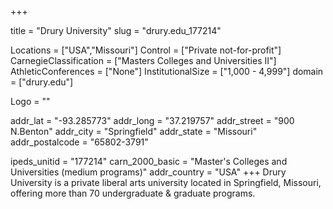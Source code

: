 
+++

title = "Drury University"
slug = "drury.edu_177214"

Locations = ["USA","Missouri"]
Control = ["Private not-for-profit"]
CarnegieClassification = ["Masters Colleges and Universities II"]
AthleticConferences = ["None"]
InstitutionalSize = ["1,000 - 4,999"]
domain = ["drury.edu"]

Logo = ""

addr_lat = "-93.285773"
addr_long = "37.219757"
addr_street = "900 N.Benton"
addr_city = "Springfield"
addr_state = "Missouri"
addr_postalcode = "65802-3791"

ipeds_unitid = "177214"
carn_2000_basic = "Master's Colleges and Universities (medium programs)"
addr_country = "USA"
+++
    Drury University is a private liberal arts university located in Springfield, Missouri, offering more than 70 undergraduate &amp; graduate programs.
